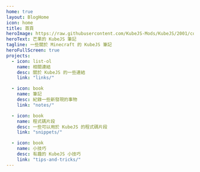 ```yaml
---
home: true
layout: BlogHome
icon: home
title: 首頁
heroImage: https://raw.githubusercontent.com/KubeJS-Mods/KubeJS/2001/common/src/main/resources/kubejs_logo.png
heroText: 芒果的 KubeJS 筆記
tagline: 一些關於 Minecraft 的 KubeJS 筆記
heroFullScreen: true
projects:
  - icon: list-ol
    name: 相關連結
    desc: 關於 KubeJS 的一些連結
    link: "links/"

  - icon: book
    name: 筆記
    desc: 紀錄一些新發現的事物
    link: "notes/"

  - icon: book
    name: 程式碼片段
    desc: 一些可以用於 KubeJS 的程式碼片段
    link: "snippets/"

  - icon: book
    name: 小技巧
    desc: 有趣的 KubeJS 小技巧
    link: "tips-and-tricks/"
---
```

